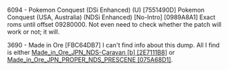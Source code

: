 6094 - Pokemon Conquest (DSi Enhanced) (U) [7551490D]
Pokemon Conquest (USA, Australia) (NDSi Enhanced) [No-Intro] [0989A8A1] 
Exact roms until offset 09280000. Not even need to check whether the patch will work or not; it will.

3690 - Made in Ore [FBC64DB7]
I can't find info about this dump. All I find is either [Made_in_Ore_JPN_NDS-Caravan [b] [2E7111B8]](http://www.advanscene.com/html/Releases/dbrelds.php?id=3785) or [Made_in_Ore_JPN_PROPER_NDS_PRESCENE [075A68D1]](http://www.advanscene.com/html/Releases/dbdswrel.php?id=3785).